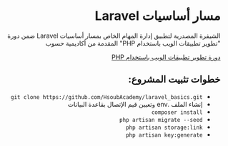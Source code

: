 <h1 dir="rtl"> مسار أساسيات Laravel </h1>
<p dir="rtl">الشيفرة المصدرية لتطبيق إدارة المهام الخاص بمسار أساسيات Laravel ضمن دورة "تطوير تطبيقات الويب باستخدام PHP" المقدمة من أكاديمية حسوب</p>

<div dir="rtl">
<a href="https://academy.hsoub.com/learn/php-web-application-development/">دورة تطوير تطبيقات الويب باستخدام  PHP</a>
</div>
<h2 dir="rtl"> خطوات تثبيت المشروع: </h2>

<ul dir="rtl">
<li><code>git clone https://github.com/HsoubAcademy/laravel_basics.git</code></li>
<li>إنشاء الملف .env  وتعيين قيم الإتصال بقاعدة البيانات</li>
<li><code>composer install</code></li>
<li><code>php artisan migrate --seed</code></li>
<li><code>php artisan storage:link</code></li>
<li><code>php artisan key:generate</code></li>
</ul>
